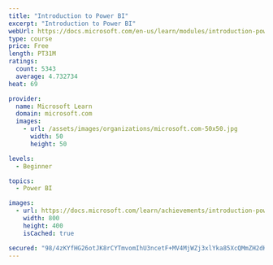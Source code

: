 ```yaml
---
title: "Introduction to Power BI"
excerpt: "Introduction to Power BI"
webUrl: https://docs.microsoft.com/en-us/learn/modules/introduction-power-bi/
type: course
price: Free
length: PT31M
ratings:
  count: 5343
  average: 4.732734
heat: 69

provider:
  name: Microsoft Learn
  domain: microsoft.com
  images:
    - url: /assets/images/organizations/microsoft.com-50x50.jpg
      width: 50
      height: 50

levels:
  - Beginner

topics:
  - Power BI

images:
  - url: https://docs.microsoft.com/learn/achievements/introduction-power-bi-social.png
    width: 800
    height: 400
    isCached: true

secured: "98/4zKYfHG26otJK8rCYTmvomIhU3ncetF+MV4MjWZj3xlYka85XcQMmZH2dKf9FH4HgKQe7/Ie6uJVj6YPM9Cp8/K8h5DparXgEheQKcFjGZSCsrxUgbv56Vw32NjCzui/BTasZf5evvqprrrd3gLZaYFfvSg1h4+DQQY0YhDF2CSF0fNXF4BbfdihyrL/7rk/WSiBbDMq8QrcFIpVHvZ3JxT/g8gAuzJOTIGWnelMw63Zw1tkfwdYjYGzPa9vudjXab61ndvdFi6axsIwP2GKZzzZRb2KND+wxKS3MSeFqik3IsRffgT8t0wPK9wtU9k4TAAc4H5IOkZQhv2kJ86wP63koOAcmaEcX11QUCvtBToZwH39EMOrZL4zMhlTBWzPDWrupRaJ9X8xDjq/2vpP6T3wCTRSFGcE5xGxMp5k=;k2X9arUihSR5eLPv2iclew=="
---
```



